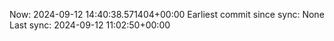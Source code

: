 Now: 2024-09-12 14:40:38.571404+00:00 Earliest commit since sync: None Last sync: 2024-09-12 11:02:50+00:00
